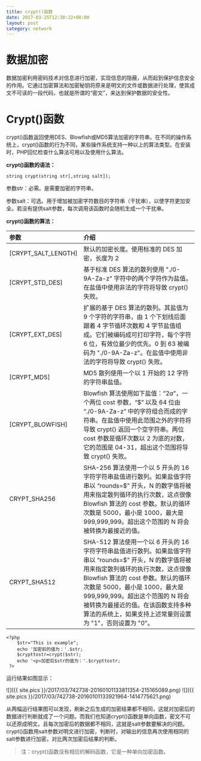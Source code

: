 ```yaml
---
title: crypt()函数
date: 2017-03-25T12:30:22+00:00
layout: post
category: network
---
```


# 数据加密

数据加密利用密码技术对信息进行加密，实现信息的隐蔽，从而起到保护信息安全的作用。它通过加密算法和加密秘钥将原来是明文的文件或数据进行处理，使其成文不可读的一段代码，也就是所谓的“密文”，来达到保护数据的安全性。

# Crypt()函数

crypt()函数返回使用DES、Blowfish或MD5算法加密的字符串。在不同的操作系统上，crypt()函数的行为不同，某些操作系统支持一种以上的算法类型。在安装时，PHP回忆检查什么算法可用以及使用什么算法。

**crypt()函数的语法：**

```
string crypt(string str[,string salt]);
```

参数str：必需。是需要加密的字符串。

参数salt：可选。用于增加被加密字符数目的字符串（干扰串），以使字符更加安全。若没有提供salt参数，每次调用该函数时会随机生成一个干扰串。

**crypt()函数的算法：**

| 参数  | 介绍  |
| :------------ | :------------ |
| [CRYPT_SALT_LENGTH]  | 默认的加密长度。使用标准的 DES 加密，长度为 2  |
| [CRYPT_STD_DES] | 基于标准 DES 算法的散列使用 "./0-9A-Za-z" 字符中的两个字符作为盐值。在盐值中使用非法的字符将导致 crypt() 失败。  |
| [CRYPT_EXT_DES]  |  扩展的基于 DES 算法的散列。其盐值为 9 个字符的字符串，由 1 个下划线后面跟着 4 字节循环次数和 4 字节盐值组成。它们被编码成可打印字符，每个字符 6 位，有效位最少的优先。0 到 63 被编码为 "./0-9A-Za-z"。在盐值中使用非法的字符将导致 crypt() 失败。 |
| [CRYPT_MD5]  | MD5 散列使用一个以 $1$ 开始的 12 字符的字符串盐值。  |
| [CRYPT_BLOWFISH]   | Blowfish 算法使用如下盐值：“$2a$”，一个两位 cost 参数，“$” 以及 64 位由 “./0-9A-Za-z” 中的字符组合而成的字符串。在盐值中使用此范围之外的字符将导致 crypt() 返回一个空字符串。两位 cost 参数是循环次数以 2 为底的对数，它的范围是 04-31，超出这个范围将导致 crypt() 失败。  |
| CRYPT_SHA256  | SHA-256 算法使用一个以 $5$ 开头的 16 字符字符串盐值进行散列。如果盐值字符串以 “rounds=<N>$” 开头，N 的数字值将被用来指定散列循环的执行次数，这点很像 Blowfish 算法的 cost 参数。默认的循环次数是 5000，最小是 1000，最大是 999,999,999。超出这个范围的 N 将会被转换为最接近的值。  |
| CRYPT_SHA512 | SHA-512 算法使用一个以 $6$ 开头的 16 字符字符串盐值进行散列。如果盐值字符串以 “rounds=<N>$” 开头，N 的数字值将被用来指定散列循环的执行次数，这点很像 Blowfish 算法的 cost 参数。默认的循环次数是 5000，最小是 1000，最大是 999,999,999。超出这个范围的 N 将会被转换为最接近的值。在该函数支持多种算法的系统上，如果支持上述常量则设置为 "1"，否则设置为 "0"。|



```
<?php
    $str="This is example";  
    echo '加密前的值为：'.$str;
    $crypttostr=crypt($str);
    echo '<p>加密后$str的值为：'.$crypttostr;
 ?>

```
运行结果如图显示：

![]({{ site.pics }}/2017/03/742738-20160101133811354-215165089.png)
![]({{ site.pics }}/2017/03/742738-20160101133921964-1414775621.png)



从两幅运行结果图可以发现，刷新之后生成的加密结果都不相同，这就对加密后的数据进行判断就成了一个问题。而我们也知道crypt()函数是单向函数，密文不可以还原成明文。且每次加密后的数据都不相同，这就是salt参数要解决的问题。crypt()函数用salt参数对明文进行加密，判断时，对输出的信息再次使用相同的salt参数进行加密，对比两次加密后结果的判断。

> 注：crypt()函数没有相应的解码函数，它是一种单向加密函数。
